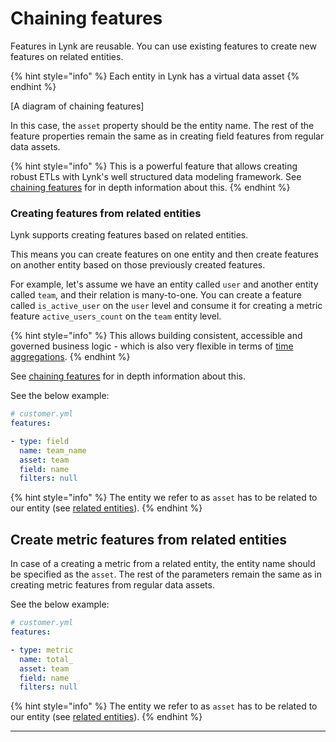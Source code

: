 # Chaining features

Features in Lynk are reusable. You can use existing features to create new features on related entities.

{% hint style="info" %}
Each entity in Lynk has a virtual data asset
{% endhint %}



\[A diagram of chaining features]







In this case, the `asset` property should be the entity name. The rest of the feature properties remain the same as in creating field features from regular data assets.

{% hint style="info" %}
This is a powerful feature that allows creating robust ETLs with Lynk's well structured data modeling framework. See [chaining features](chaining-features.md) for in depth information about this.
{% endhint %}





### Creating features from related entities

Lynk supports creating features based on related entities.&#x20;

This means you can create features on one entity and then create features on another entity based on those previously created features.

For example, let's assume we have an entity called `user` and another entity called `team`, and their relation is many-to-one. You can create a feature called `is_active_user` on the `user` level and consume it for creating a metric feature `active_users_count` on the `team` entity level.&#x20;

{% hint style="info" %}
This allows building consistent, accessible and governed business logic - which is also very flexible in terms of [time aggregations](../consume-and-apis/time-aggregation.md).
{% endhint %}

See [chaining features](chaining-features.md) for in depth information about this.





See the below example:

```yaml
# customer.yml
features: 

- type: field
  name: team_name
  asset: team
  field: name
  filters: null
```

{% hint style="info" %}
The entity we refer to as `asset` has to be related to our entity (see [related entities](entities/related-entities.md)).
{% endhint %}

## Create metric features from related entities

In case of a creating a metric from a related entity, the entity name should be specified as the `asset`. The rest of the parameters remain the same as in creating metric features from regular data assets.

See the below example:

```yaml
# customer.yml
features: 

- type: metric
  name: total_
  asset: team
  field: name
  filters: null
```

{% hint style="info" %}
The entity we refer to as `asset` has to be related to our entity (see [related entities](entities/related-entities.md)).
{% endhint %}

***
